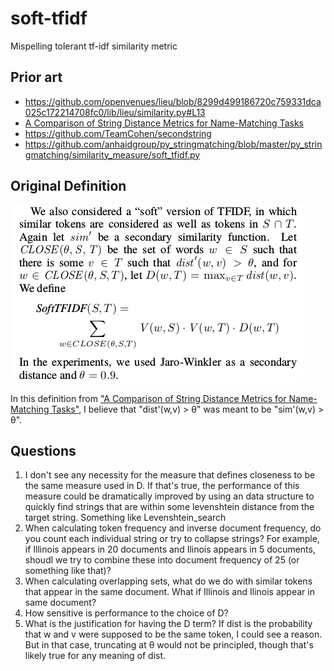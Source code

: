# soft-tfidf
Mispelling tolerant tf-idf similarity metric

## Prior art
- https://github.com/openvenues/lieu/blob/8299d499186720c759331dca025c172214708fc0/lib/lieu/similarity.py#L13
- [A Comparison of String Distance Metrics for Name-Matching Tasks](https://web.archive.org/web/20150706104118/https://www.cs.cmu.edu/~pradeepr/papers/ijcai03.pdf)
- https://github.com/TeamCohen/secondstring
- https://github.com/anhaidgroup/py_stringmatching/blob/master/py_stringmatching/similarity_measure/soft_tfidf.py

## Original Definition
![Originial definition from "A Comparison of String Distance Metrics for Name-Matching Tasks"](./soft-tfidf-definition.png)
 
 In this definition from ["A Comparison of String Distance Metrics for Name-Matching Tasks"](https://web.archive.org/web/20150706104118/https://www.cs.cmu.edu/~pradeepr/papers/ijcai03.pdf), I believe that "dist'(w,v) > θ" was meant to be "sim'(w,v) > θ".
 
 ## Questions
1.  I don't see any necessity for the measure that defines closeness to be the same measure used in D. If that's true, the performance of this measure could be dramatically improved by using an data structure to quickly find strings that are within some levenshtein distance from the target string. Something like Levenshtein_search
2. When calculating token frequency and inverse document frequency, do you count each individual string or try to collapse strings?
For example, if Illinois appears in 20 documents and Ilinois appears in 5 documents, shoudl we try to combine these into document frequency of 25 (or something like that)?
3. When calculating overlapping sets, what do we do with similar tokens that appear in the same document. What if Illinois and Ilinois appear in same document?
4. How sensitive is performance to the choice of D?
5. What is the justification for having the D term? If dist is the probability that w and v were supposed to be the same token, I could see a reason. But in that case, truncating at θ would not be principled, though that's likely true for any meaning of dist.
